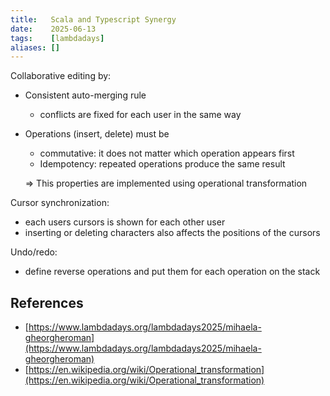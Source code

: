 ```yaml
---
title:   Scala and Typescript Synergy
date:    2025-06-13
tags:    [lambdadays]
aliases: []
---
```


Collaborative editing by:

- Consistent auto-merging rule
    - conflicts are fixed for each user in the same way
- Operations (insert, delete) must be
    - commutative: it does not matter which operation appears first
    - Idempotency: repeated operations produce the same result

    => This properties are implemented using operational transformation

Cursor synchronization:

- each users cursors is shown for each other user
- inserting or deleting characters also affects the positions of the cursors


Undo/redo:

- define reverse operations and put them for each operation on the stack


## References

- [https://www.lambdadays.org/lambdadays2025/mihaela-gheorgheroman](https://www.lambdadays.org/lambdadays2025/mihaela-gheorgheroman)
- [https://en.wikipedia.org/wiki/Operational_transformation](https://en.wikipedia.org/wiki/Operational_transformation)

